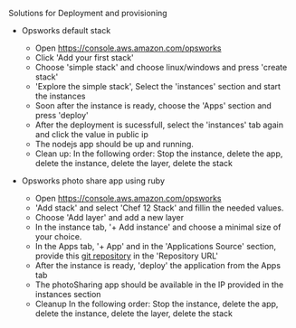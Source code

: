 Solutions for Deployment and provisioning

* Opsworks default stack
  - Open https://console.aws.amazon.com/opsworks
  - Click 'Add your first stack'
  - Choose 'simple stack' and choose linux/windows and press 'create stack'
  - 'Explore the simple stack', Select the 'instances' section and start the instances
  - Soon after the instance is ready, choose the 'Apps' section and press 'deploy'
  - After the deployment is sucessfull, select the 'instances' tab again and click the value in public ip
  - The nodejs app should be up and running.
  - Clean up: In the following order: Stop the instance, delete the app, delete the instance, delete the layer, delete the stack 
   
* Opsworks photo share app using ruby
  - Open https://console.aws.amazon.com/opsworks
  - 'Add stack' and select 'Chef 12 Stack' and fillin the needed values.
  - Choose 'Add layer' and add a new layer
  - In the instance tab, '+ Add instance' and choose a minimal size of your choice.
  - In the Apps tab, '+ App' and in the 'Applications Source' section, provide this [git repository]( https://github.com/awslabs/opsworks-demo-rails-photo-share-app.git) in the 'Repository URL' 
  - After the instance is ready, 'deploy' the application from the Apps tab
  - The photoSharing app should be available in the IP provided in the instances section
  - Cleanup In the following order: Stop the instance, delete the app, delete the instance, delete the layer, delete the stack 
